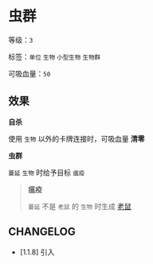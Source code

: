 # 虫群

等级：`3`

标签：`单位` `生物` `小型生物` `生物群`

可吸血量：`50`

## 效果

**自杀**

使用 `生物` 以外的卡牌连接时，可吸血量 **清零**

**虫群**

`蔓延` `生物` 时给予目标 `瘟疫`

> **瘟疫**
>
> `蔓延` 不是 `老鼠` 的 `生物` 时生成 [老鼠](老鼠.md)

## CHANGELOG

- [1.1.8] 引入

